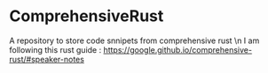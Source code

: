 # ComprehensiveRust

A repository to store code snnipets from comprehensive rust
\n I am following this rust guide : https://google.github.io/comprehensive-rust/#speaker-notes
